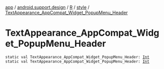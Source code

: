 [app](../../../index.md) / [android.support.design](../../index.md) / [R](../index.md) / [style](index.md) / [TextAppearance_AppCompat_Widget_PopupMenu_Header](./-text-appearance_-app-compat_-widget_-popup-menu_-header.md)

# TextAppearance_AppCompat_Widget_PopupMenu_Header

`static val TextAppearance_AppCompat_Widget_PopupMenu_Header: `[`Int`](https://kotlinlang.org/api/latest/jvm/stdlib/kotlin/-int/index.html)
`static val TextAppearance_AppCompat_Widget_PopupMenu_Header: `[`Int`](https://kotlinlang.org/api/latest/jvm/stdlib/kotlin/-int/index.html)